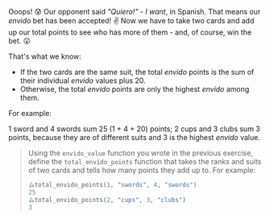 Ooops! 😰 Our opponent said _"Quiero!"_ - _I want_, in Spanish. That means our _envido_ bet has been accepted! ️:v: Now we have to take two cards and add up our total points to see who has more of them - and, of course, win the bet. 😮

That's what we know:

* If the two cards are the same suit, the total _envido_ points is the sum of their individual _envido_ values plus 20.
* Otherwise, the total _envido_ points are only the highest _envido_ among them.

For example: 

1 sword and 4 swords sum 25 (1 + 4 + 20) points;
2 cups and 3 clubs sum 3 points, because they are of different suits and 3 is the highest _envido_ value.



> Using the `envido_value` function you wrote in the previous exercise, define the `total_envido_points` function that takes the ranks and suits of two cards and tells how many points they add up to. For example:
>
> ```python
> ムtotal_envido_points(1, "swords", 4, "swords")
> 25
> ムtotal_envido_points(2, "cups", 3, "clubs")
> 3
> ```
